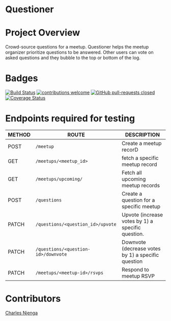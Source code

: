 # Questioner

# Project Overview
Crowd-source questions for a meetup. Questioner helps the meetup organizer prioritize questions to be answered. Other users can vote on asked questions and they bubble to the top or bottom of the log.

# Badges
[![Build Status](https://travis-ci.org/Hackitect/questioner.svg?branch=master)](https://travis-ci.org/Hackitect/questioner)
[![contributions welcome](https://img.shields.io/badge/contributions-welcome-brightgreen.svg?style=flat)](https://github.com/Hackitect/questioner/pulls)
[![GitHub pull-requests closed](https://img.shields.io/github/issues-pr-closed/hackitect/questioner.svg)](https://github.com/hackitect/questioner/pulls?utf8=%E2%9C%93&q=is%3Apr+is%3Aclosed)
[![Coverage Status](https://coveralls.io/repos/github/Hackitect/questioner/badge.svg)](https://coveralls.io/github/Hackitect/questioner)

# Endpoints required for testing
<!-- * `POST /meetup` Create a meetup record<br>
* `GET /meetups/<meetup-id>`Fetch a specific meetup record<br>
* `GET /meetups/upcoming/ ` Fetch all upcoming meetup records<br>
* `POST /questions` Create a question for a specific meetup<br>
* `PATCH /questions/<question-id>/upvote` Upvote (increase votes by 1) a specific question.<br>
* `PATCH /questions/<question-id>/downvote` Downvote (decrease votes by 1) a specific question.<br>
* `POST /meetups/<meetup-id>/rsvps` Respond to meetup RSVP.<br> -->

| METHOD  	| ROUTE  	|   DESCRIPTION	|
|---	|---	|---	|
|   POST	| `/meetup`   	|  Create a meetup recorD 	|
|   GET	|  `/meetups/<meetup_id> `	|  fetch a specific meetup record 	|
|   GET	|  `/meetups/upcoming/`	|  Fetch all upcoming meetup records 	|
|   POST	| `/questions ` 	|   Create a question for a specific meetup 	|
|   PATCH	|  `/questions/<question_id>/upvote` 	|  Upvote (increase votes by 1) a specific question. 	|
|   PATCH	|  `/questions/<question-id>/downvote` 	| Downvote (decrease votes by 1) a specific question  	|
|   PATCH	|  `/meetups/<meetup-id>/rsvps` 	|  Respond to meetup RSVP 	|

# Contributors

[Charles Njenga](https://github.com/Hackitect)







